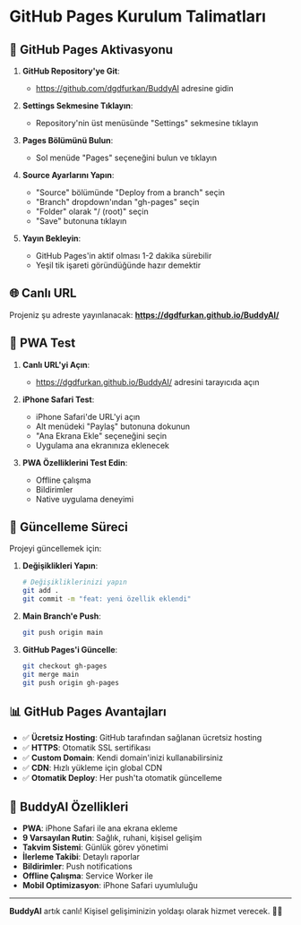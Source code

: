 # GitHub Pages Kurulum Talimatları

## 🚀 GitHub Pages Aktivasyonu

1. **GitHub Repository'ye Git**:
   - https://github.com/dgdfurkan/BuddyAI adresine gidin

2. **Settings Sekmesine Tıklayın**:
   - Repository'nin üst menüsünde "Settings" sekmesine tıklayın

3. **Pages Bölümünü Bulun**:
   - Sol menüde "Pages" seçeneğini bulun ve tıklayın

4. **Source Ayarlarını Yapın**:
   - "Source" bölümünde "Deploy from a branch" seçin
   - "Branch" dropdown'ından "gh-pages" seçin
   - "Folder" olarak "/ (root)" seçin
   - "Save" butonuna tıklayın

5. **Yayın Bekleyin**:
   - GitHub Pages'in aktif olması 1-2 dakika sürebilir
   - Yeşil tik işareti göründüğünde hazır demektir

## 🌐 Canlı URL

Projeniz şu adreste yayınlanacak:
**https://dgdfurkan.github.io/BuddyAI/**

## 📱 PWA Test

1. **Canlı URL'yi Açın**:
   - https://dgdfurkan.github.io/BuddyAI/ adresini tarayıcıda açın

2. **iPhone Safari Test**:
   - iPhone Safari'de URL'yi açın
   - Alt menüdeki "Paylaş" butonuna dokunun
   - "Ana Ekrana Ekle" seçeneğini seçin
   - Uygulama ana ekranınıza eklenecek

3. **PWA Özelliklerini Test Edin**:
   - Offline çalışma
   - Bildirimler
   - Native uygulama deneyimi

## 🔧 Güncelleme Süreci

Projeyi güncellemek için:

1. **Değişiklikleri Yapın**:
   ```bash
   # Değişikliklerinizi yapın
   git add .
   git commit -m "feat: yeni özellik eklendi"
   ```

2. **Main Branch'e Push**:
   ```bash
   git push origin main
   ```

3. **GitHub Pages'i Güncelle**:
   ```bash
   git checkout gh-pages
   git merge main
   git push origin gh-pages
   ```

## 📊 GitHub Pages Avantajları

- ✅ **Ücretsiz Hosting**: GitHub tarafından sağlanan ücretsiz hosting
- ✅ **HTTPS**: Otomatik SSL sertifikası
- ✅ **Custom Domain**: Kendi domain'inizi kullanabilirsiniz
- ✅ **CDN**: Hızlı yükleme için global CDN
- ✅ **Otomatik Deploy**: Her push'ta otomatik güncelleme

## 🎯 BuddyAI Özellikleri

- **PWA**: iPhone Safari ile ana ekrana ekleme
- **9 Varsayılan Rutin**: Sağlık, ruhani, kişisel gelişim
- **Takvim Sistemi**: Günlük görev yönetimi
- **İlerleme Takibi**: Detaylı raporlar
- **Bildirimler**: Push notifications
- **Offline Çalışma**: Service Worker ile
- **Mobil Optimizasyon**: iPhone Safari uyumluluğu

---

**BuddyAI** artık canlı! Kişisel gelişiminizin yoldaşı olarak hizmet verecek. 🤖✨
